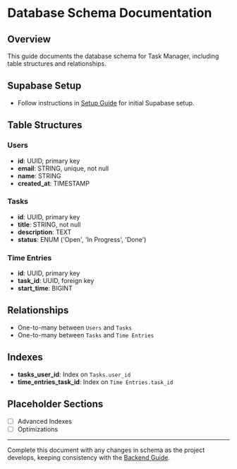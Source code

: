 # Database Schema Documentation

## Overview

This guide documents the database schema for Task Manager, including table structures and relationships.

## Supabase Setup

- Follow instructions in [Setup Guide](./Setup_Guide.md) for initial Supabase setup.

## Table Structures

### Users
- **id**: UUID, primary key
- **email**: STRING, unique, not null
- **name**: STRING
- **created_at**: TIMESTAMP

### Tasks
- **id**: UUID, primary key
- **title**: STRING, not null
- **description**: TEXT
- **status**: ENUM ('Open', 'In Progress', 'Done')

### Time Entries
- **id**: UUID, primary key
- **task_id**: UUID, foreign key
- **start_time**: BIGINT

## Relationships

- One-to-many between `Users` and `Tasks`
- One-to-many between `Tasks` and `Time Entries`

## Indexes

- **tasks_user_id**: Index on `Tasks.user_id`
- **time_entries_task_id**: Index on `Time Entries.task_id`

## Placeholder Sections

- [ ] Advanced Indexes
- [ ] Optimizations

---

Complete this document with any changes in schema as the project develops, keeping consistency with the [Backend Guide](./BACKEND_GUIDE.md).
